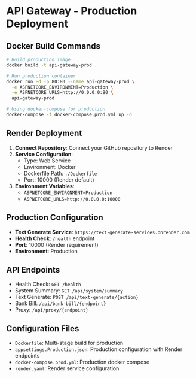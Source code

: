 # API Gateway - Production Deployment

## Docker Build Commands

```bash
# Build production image
docker build -t api-gateway-prod .

# Run production container
docker run -d -p 80:80 --name api-gateway-prod \
  -e ASPNETCORE_ENVIRONMENT=Production \
  -e ASPNETCORE_URLS=http://0.0.0.0:80 \
  api-gateway-prod

# Using docker-compose for production
docker-compose -f docker-compose.prod.yml up -d
```

## Render Deployment

1. **Connect Repository**: Connect your GitHub repository to Render
2. **Service Configuration**: 
   - Type: Web Service
   - Environment: Docker
   - Dockerfile Path: `./Dockerfile`
   - Port: 10000 (Render default)
3. **Environment Variables**:
   - `ASPNETCORE_ENVIRONMENT=Production`
   - `ASPNETCORE_URLS=http://0.0.0.0:10000`

## Production Configuration

- **Text Generate Service**: `https://text-generate-services.onrender.com`
- **Health Check**: `/health` endpoint
- **Port**: 10000 (Render requirement)
- **Environment**: Production

## API Endpoints

- Health Check: `GET /health`
- System Summary: `GET /api/system/summary`
- Text Generate: `POST /api/text-generate/{action}`
- Bank Bill: `/api/bank-bill/{endpoint}`
- Proxy: `/api/proxy/{endpoint}`

## Configuration Files

- `Dockerfile`: Multi-stage build for production
- `appsettings.Production.json`: Production configuration with Render endpoints
- `docker-compose.prod.yml`: Production docker compose
- `render.yaml`: Render service configuration
